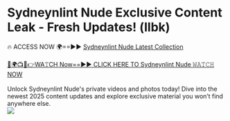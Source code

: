 # Sydneynlint Nude Exclusive Content Leak - Fresh Updates! (llbk)

🔥 ACCESS NOW 🌍==►► <a href="https://tinyurl.com/yc657z5k" rel="nofollow">Sydneynlint Nude Latest Collection</a>
<br><br>
[🔴🌍📺📱👉WA𝚃CH Now==►► CLICK HERE TO Sydneynlint Nude 𝚆𝙰𝚃𝙲𝙷 NOW](https://tinyurl.com/yc657z5k)
<br><br>
Unlock Sydneynlint Nude's private videos and photos today! Dive into the newest 2025 content updates and explore exclusive material you won’t find anywhere else.
<br>
<a href="https://tinyurl.com/yc657z5k" rel="nofollow" data-target="animated-image.originalLink"><img src="https://camo.githubusercontent.com/8a4f000d20f83aca3bf7ec5f350d767afa0574a8a352519fd8cfa583a6f93a33/68747470733a2f2f692e696d6775722e636f6d2f644a486b345a712e676966" data-canonical-src="https://i.imgur.com/dJHk4Zq.gif" style="max-width: 100%; display: inline-block;" data-target="animated-image.originalImage"></a>
<br>
